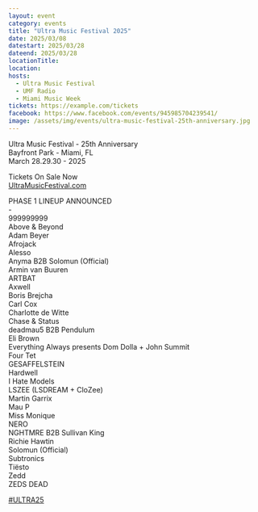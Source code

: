 ```yaml
---
layout: event
category: events
title: "Ultra Music Festival 2025"
date: 2025/03/08
datestart: 2025/03/28
dateend: 2025/03/28
locationTitle:
location:
hosts:
  - Ultra Music Festival
  - UMF Radio
  - Miami Music Week
tickets: https://example.com/tickets
facebook: https://www.facebook.com/events/945985704239541/
image: /assets/img/events/ultra-music-festival-25th-anniversary.jpg
---
```


Ultra Music Festival - 25th Anniversary  
Bayfront Park - Miami, FL  
March 28.29.30 - 2025

Tickets On Sale Now  
[UltraMusicFestival.com](https://l.facebook.com/l.php?u=http%3A%2F%2FUltraMusicFestival.com%2F%3Ffbclid%3DIwZXh0bgNhZW0CMTAAAR2mhnOOWnMOZJxVn288zD_-VzBPpHFoJBv2KHVxaciZRDkU1jv3YGmNcGQ_aem_3bAbP-zfLTMsJzGaTpkyYA&h=AT2iUNaZPgra3177BuwtuXUMbGZyjxGmfRzErVtov8QEj38v8Dzq6z9LbrjXtCNYnLV-2zs5mOlUCqFpdtWkr47tQkcH8oG5CjxhN40G4YMffirXfO6ewOHUXkni9f7G7wxCfk4vCwkm0BGYK_XL1CQ&__tn__=q&c[0]=AT1RE8_HnqsYO9m6Vq_rH7Gll_evQX-ZjB4u4ubiLxSz_-QUXeyKsQrqATIUWenep1HVhd0oFwvB-8TUQRS5KJZQabTaeUayuW6_RvULf9FSh4TAvQjVbpKq4fNdG3bk4gog2GjWCiYR_zysn2Lv9tPzG_OQAC7YnIiooA)

PHASE 1 LINEUP ANNOUNCED  
\-  
999999999  
Above & Beyond  
Adam Beyer  
Afrojack  
Alesso  
Anyma B2B Solomun (Official)  
Armin van Buuren  
ARTBAT  
Axwell  
Boris Brejcha  
Carl Cox  
Charlotte de Witte  
Chase & Status  
deadmau5 B2B Pendulum  
Eli Brown  
Everything Always presents Dom Dolla + John Summit  
Four Tet  
GESAFFELSTEIN  
Hardwell  
I Hate Models  
LSZEE (LSDREAM + CloZee)  
Martin Garrix  
Mau P  
Miss Monique  
NERO  
NGHTMRE B2B Sullivan King  
Richie Hawtin  
Solomun (Official)  
Subtronics  
Tiësto  
Zedd  
ZEDS DEAD

[#ULTRA25](https://www.facebook.com/hashtag/ultra25?__eep__=6&__cft__[0]=AZXUpAN0Z71HC9KATUboUAC_QXAwTg_SuD5SeZ6Rt0pT-jSh1cHrNhezFK3pIvzPcd8LR-Jc417lugwLuDTDe4YQz__HEDyB7Fgqzhpe01irDGSMtmDFyp971h0i4Z5b1yIMSDFCHMMNSniLAcH0YIbe&__tn__=q)
